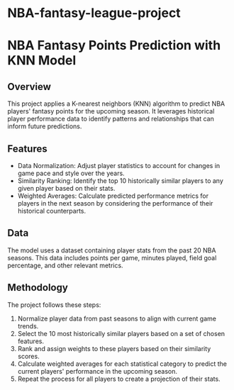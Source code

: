 # NBA-fantasy-league-project
# NBA Fantasy Points Prediction with KNN Model

## Overview
This project applies a K-nearest neighbors (KNN) algorithm to predict NBA players' fantasy points for the upcoming season. It leverages historical player performance data to identify patterns and relationships that can inform future predictions.

## Features
- Data Normalization: Adjust player statistics to account for changes in game pace and style over the years.
- Similarity Ranking: Identify the top 10 historically similar players to any given player based on their stats.
- Weighted Averages: Calculate predicted performance metrics for players in the next season by considering the performance of their historical counterparts.

## Data
The model uses a dataset containing player stats from the past 20 NBA seasons. This data includes points per game, minutes played, field goal percentage, and other relevant metrics.

## Methodology
The project follows these steps:
1. Normalize player data from past seasons to align with current game trends.
2. Select the 10 most historically similar players based on a set of chosen features.
3. Rank and assign weights to these players based on their similarity scores.
4. Calculate weighted averages for each statistical category to predict the current players' performance in the upcoming season.
5. Repeat the process for all players to create a projection of their stats. 

